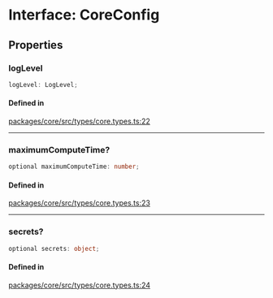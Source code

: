 # Interface: CoreConfig

## Properties

### logLevel

```ts
logLevel: LogLevel;
```

#### Defined in

[packages/core/src/types/core.types.ts:22](https://github.com/vramework/vramework/blob/d6bdd98863fc2395b074502b5cd67b069031d73f/packages/core/src/types/core.types.ts#L22)

***

### maximumComputeTime?

```ts
optional maximumComputeTime: number;
```

#### Defined in

[packages/core/src/types/core.types.ts:23](https://github.com/vramework/vramework/blob/d6bdd98863fc2395b074502b5cd67b069031d73f/packages/core/src/types/core.types.ts#L23)

***

### secrets?

```ts
optional secrets: object;
```

#### Defined in

[packages/core/src/types/core.types.ts:24](https://github.com/vramework/vramework/blob/d6bdd98863fc2395b074502b5cd67b069031d73f/packages/core/src/types/core.types.ts#L24)
